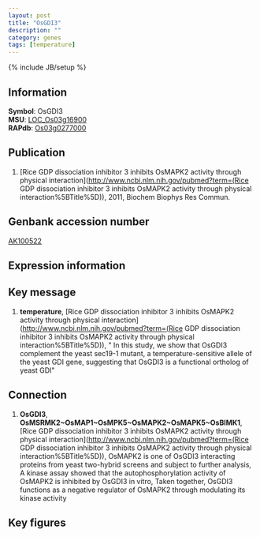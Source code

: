 ```yaml
---
layout: post
title: "OsGDI3"
description: ""
category: genes
tags: [temperature]
---
```

{% include JB/setup %}

## Information
__Symbol__: OsGDI3  
__MSU__: [LOC_Os03g16900](http://rice.plantbiology.msu.edu/cgi-bin/ORF_infopage.cgi?orf=LOC_Os03g16900)  
__RAPdb__: [Os03g0277000](http://rapdb.dna.affrc.go.jp/viewer/gbrowse_details/irgsp1?name=Os03g0277000)  

## Publication
1. [Rice GDP dissociation inhibitor 3 inhibits OsMAPK2 activity through physical interaction](http://www.ncbi.nlm.nih.gov/pubmed?term=(Rice GDP dissociation inhibitor 3 inhibits OsMAPK2 activity through physical interaction%5BTitle%5D)), 2011, Biochem Biophys Res Commun.

## Genbank accession number
[AK100522](http://www.ncbi.nlm.nih.gov/nuccore/AK100522)

## Expression information

## Key message
1. __temperature__, [Rice GDP dissociation inhibitor 3 inhibits OsMAPK2 activity through physical interaction](http://www.ncbi.nlm.nih.gov/pubmed?term=(Rice GDP dissociation inhibitor 3 inhibits OsMAPK2 activity through physical interaction%5BTitle%5D)), " In this study, we show that OsGDI3 complement the yeast sec19-1 mutant, a temperature-sensitive allele of the yeast GDI gene, suggesting that OsGDI3 is a functional ortholog of yeast GDI"

## Connection
1. __OsGDI3__, __OsMSRMK2~OsMAP1~OsMPK5~OsMAPK2~OsMAPK5~OsBIMK1__, [Rice GDP dissociation inhibitor 3 inhibits OsMAPK2 activity through physical interaction](http://www.ncbi.nlm.nih.gov/pubmed?term=(Rice GDP dissociation inhibitor 3 inhibits OsMAPK2 activity through physical interaction%5BTitle%5D)),  OsMAPK2 is one of OsGDI3 interacting proteins from yeast two-hybrid screens and subject to further analysis, A kinase assay showed that the autophosphorylation activity of OsMAPK2 is inhibited by OsGDI3 in vitro, Taken together, OsGDI3 functions as a negative regulator of OsMAPK2 through modulating its kinase activity

## Key figures


